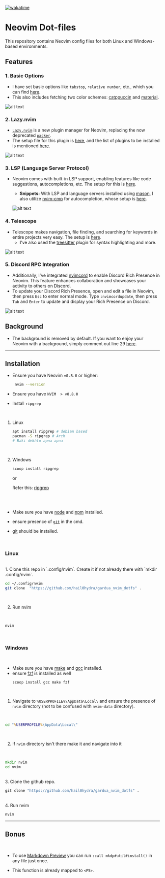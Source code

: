 [![wakatime](https://wakatime.com/badge/user/018d91f4-ad5b-4f80-8827-1f8605338345/project/018d91f9-d5d2-444b-9fd3-63f1fc41e4ef.svg)](https://wakatime.com/badge/user/018d91f4-ad5b-4f80-8827-1f8605338345/project/018d91f9-d5d2-444b-9fd3-63f1fc41e4ef)


# Neovim Dot-files

This repository contains Neovim config files for both Linux and Windows-based environments. 

## Features

### 1. Basic Options

- I have set basic options like `tabstop`, `relative number`, etc., which you can find [here](lua/options.lua).
- This also includes fetching two color schemes: [catppuccin](https://github.com/catppuccin/nvim) and [material](https://github.com/kaicataldo/material.vim/).

![alt text](Features/Basic.png)


### 2. Lazy.nvim

- [`Lazy.nvim`](https://github.com/folke/lazy.nvim) is a new plugin manager for Neovim, replacing the now deprecated [`packer`](https://github.com/wbthomason/packer.nvim).
- The setup file for this plugin is [here](lua/plugin.lua), and the list of plugins to be installed is mentioned [here](lua/pluginlist.lua).

![alt text](Features/LazyVim.png)

### 3. LSP (Language Server Protocol)

- Neovim comes with built-in LSP support, enabling features like code suggestions, autocompletions, etc. The setup for this is [here](after/plugin/lsp.lua).
  - **Snippets:** With LSP and language servers installed using [mason](https://github.com/williamboman/mason.nvim), I also utilize [nvim-cmp](https://github.com/hrsh7th/nvim-cmp) for autocompletion, whose setup is [here](after/plugin/cmp.lua).

  ![alt text](Features/LSP.png)

### 4. Telescope

- Telescope makes navigation, file finding, and searching for keywords in entire projects very easy. The setup is [here](after/plugin/telescope.lua).
  - I've also used the [treesitter](https://github.com/nvim-treesitter/nvim-treesitter) plugin for syntax highlighting and more.

 ![alt text](Features/Telescope.png)

### 5. Discord RPC Integration

- Additionally, I've integrated [nvimcord](https://github.com/ObserverOfTime/nvimcord) to enable Discord Rich Presence in Neovim. This feature enhances collaboration and showcases your activity to others on Discord.
- To update your Discord Rich Presence, open and edit a file in Neovim, then press `Esc` to enter normal mode. Type `:nvimcordupdate`, then press `Tab` and `Enter` to update and display your Rich Presence on Discord.

![alt text](Features/DiscordRPC.png)

## Background

- The background is removed by default. If you want to enjoy your Neovim with a background, simply comment out line 29 [here](lua/options.lua).

---

## Installation

- Ensure you have Neovim `v0.8.0` or higher:

  ```bash
   nvim --version
- Ensure you have `NVIM  > v0.8.0`

- Install `ripgrep`
<br>

  1. Linux

     ```bash
     apt install ripgrep # debian based
     pacman -S ripgrep # Arch
     # Baki dekhlo apna apna
     ```
  <br>

  2. Windows

     ```cmd
     scoop install ripgrep
     ```

     or

     Refer this: [ripgrep](https://stackoverflow.com/questions/76666894/how-to-install-ripgrep-on-windows)

<br>
<br>

- Make sure you have [node](https://nodejs.org/en) and [npm](https://www.npmjs.com/package/npm) installed.

- ensure presence of [`git`](https://github.com/git-guides/install-git) in the cmd.


- [git](https://git-scm.com/downloads) should be installed.
<br>

### Linux

<br>
1. Clone this repo in `.config/nvim`. Create it if not already there with `mkdir .config/nvim`.

<br>

```bash
cd ~/.config/nvim
git clone  "https://github.com/hail0hydra/gardua_nvim_dotfs" .
```
<br>

 2. Run nvim

<br>

```bash
nvim
```
<br>

### Windows
<br>

- Make sure you have [make](https://stackoverflow.com/questions/32127524/how-to-install-and-use-make-in-windows) and [gcc](https://gcc.gnu.org/install/binaries.html) installed.
- ensure [fzf](https://github.com/junegunn/fzf?tab=readme-ov-file#windows) is installed as well
  ```
  scoop install gcc make fzf
  ```
<br>

1. Navigate to `%USERPROFILE%\AppData\Local\` and ensure the presence of `nvim` directory (not to be confused with `nvim-data` directory).

<br>

```cmd
cd "%USERPROFILE%\AppData\Local\"
```

<br>

2. If `nvim` directory isn't there make it and navigate into it

<br>

```cmd
mkdir nvim
cd nvim
```

<br>
3. Clone the github repo.

<br>

```cmd
git clone "https://github.com/hail0hydra/gardua_nvim_dotfs" .
```
<br>
4. Run nvim

<br>

```cmd
nvim
```
---

## Bonus

<br>

- To use [Markdown Preview](https://github.com/iamcco/markdown-preview.nvim) you can run `:call mkdp#util#install()` in any file just once.

- This function is already mapped to `<F5>`.
